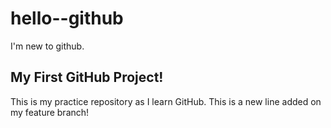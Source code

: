 # hello--github
I'm new to github. 
## My First GitHub Project!
This is my practice repository as I learn GitHub.
This is a new line added on my feature branch!
